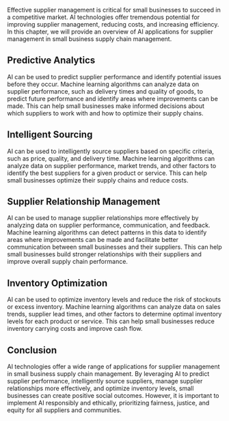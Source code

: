 

Effective supplier management is critical for small businesses to succeed in a competitive market. AI technologies offer tremendous potential for improving supplier management, reducing costs, and increasing efficiency. In this chapter, we will provide an overview of AI applications for supplier management in small business supply chain management.

Predictive Analytics
--------------------

AI can be used to predict supplier performance and identify potential issues before they occur. Machine learning algorithms can analyze data on supplier performance, such as delivery times and quality of goods, to predict future performance and identify areas where improvements can be made. This can help small businesses make informed decisions about which suppliers to work with and how to optimize their supply chains.

Intelligent Sourcing
--------------------

AI can be used to intelligently source suppliers based on specific criteria, such as price, quality, and delivery time. Machine learning algorithms can analyze data on supplier performance, market trends, and other factors to identify the best suppliers for a given product or service. This can help small businesses optimize their supply chains and reduce costs.

Supplier Relationship Management
--------------------------------

AI can be used to manage supplier relationships more effectively by analyzing data on supplier performance, communication, and feedback. Machine learning algorithms can detect patterns in this data to identify areas where improvements can be made and facilitate better communication between small businesses and their suppliers. This can help small businesses build stronger relationships with their suppliers and improve overall supply chain performance.

Inventory Optimization
----------------------

AI can be used to optimize inventory levels and reduce the risk of stockouts or excess inventory. Machine learning algorithms can analyze data on sales trends, supplier lead times, and other factors to determine optimal inventory levels for each product or service. This can help small businesses reduce inventory carrying costs and improve cash flow.

Conclusion
----------

AI technologies offer a wide range of applications for supplier management in small business supply chain management. By leveraging AI to predict supplier performance, intelligently source suppliers, manage supplier relationships more effectively, and optimize inventory levels, small businesses can create positive social outcomes. However, it is important to implement AI responsibly and ethically, prioritizing fairness, justice, and equity for all suppliers and communities.
